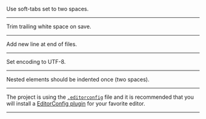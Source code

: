 
Use soft-tabs set to two spaces.

-------------------------------------------------------------------------------

Trim trailing white space on save.

-------------------------------------------------------------------------------

Add new line at end of files.

-------------------------------------------------------------------------------

Set encoding to UTF-8.

-------------------------------------------------------------------------------

Nested elements should be indented once (two spaces).

-------------------------------------------------------------------------------

The project is using the
[`.editorconfig`](https://github.com/gae-init/gae-init/blob/master/.editorconfig)
file and it is recommended that you will install a
[EditorConfig plugin](http://editorconfig.org/) for your favorite editor.

------------------------------------------------------------------------------
